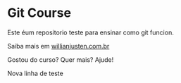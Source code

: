 # Git Course

Este éum repositorio teste para ensinar como git funcion.

Saiba mais em [willianjusten.com.br](http://willianjusten.com.br)

Gostou do curso? Quer mais? Ajude!

Nova linha de teste
